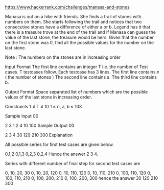 https://www.hackerrank.com/challenges/manasa-and-stones

Manasa is out on a hike with friends. She finds a trail of stones with numbers on them. She starts following the trail and notices that two consecutive stones have a difference of either a or b. Legend has it that there is a treasure trove at the end of the trail and if Manasa can guess the value of the last stone, the treasure would be hers. Given that the number on the first stone was 0, find all the possible values for the number on the last stone.

Note : The numbers on the stones are in increasing order

Input Format 
The first line contains an integer T i.e. the number of Test cases. T testcases follow. 
Each testcase has 3 lines. The first line contains n ( the number of stones ) The second line contains a. The third line contains b.

Output Format 
Space separated list of numbers which are the possible values of the last stone in increasing order.

Constraints 
1 ≤ T ≤ 10 
1 ≤ n, a, b ≤ 103

Sample Input 00

2
3 
1
2
4
10
100
Sample Output 00

2 3 4 
30 120 210 300 
Explanation

All possible series for first test cases are given below.

0,1,2
0,1,3
0,2,3
0,2,4
Hence the answer 2 3 4.

Series with different number of final step for second test cases are

0, 10, 20, 30
0, 10, 20, 120
0, 10, 110, 120
0, 10, 110, 210
0, 100, 110, 120
0, 100, 110, 210
0, 100, 200, 210
0, 100, 200, 300
hence the answer 30 120 210 300